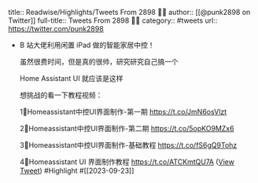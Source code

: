 title:: Readwise/Highlights/Tweets From 2898 🙌💎
author:: [[@punk2898 on Twitter]]
full-title:: Tweets From 2898 🙌💎
category:: #tweets
url:: https://twitter.com/punk2898
- B 站大佬利用闲置 iPad 做的智能家居中控！
  
  虽然很费时间，但是真的很帅，研究研究自己搞一个
  
  Home Assistant UI 就应该是这样
  
  想挑战的看一下教程视频：
  
  1⃣️Homeassistant中控UI界面制作-第一期
  https://t.co/JmN6osVlzt
  
  2⃣️Homeassistant中控UI界面制作-第二期
  https://t.co/5opKO9MZx6
  
  3⃣️Homeassistant中控UI界面制作-基础教程
  https://t.co/fS6gQ9Tohz
  
  4⃣️Homeassistant UI 界面制作教程
  https://t.co/ATCKmtQU7A ([View Tweet](https://twitter.com/punk2898/status/1705133347612307556)) #Highlight #[[2023-09-23]]